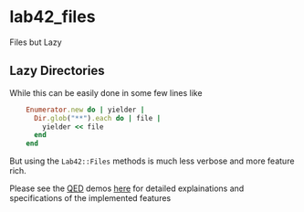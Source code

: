 # lab42_files

Files but Lazy

## Lazy Directories

While this can be easily done in some few lines like

```ruby
    Enumerator.new do | yielder |
      Dir.glob("**").each do | file |
        yielder << file
      end
    end
```

But using the `Lab42::Files` methods is much less verbose and more feature rich.

Please see the [QED](http://rubyworks.github.io/qed/) demos [here](https://github.com/RobertDober/lab42_files/blob/master/demo) for detailed explainations and specifications of the implemented features

